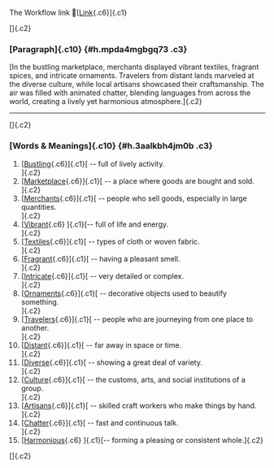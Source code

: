 The Workflow link
👏[[Link](https://www.google.com/url?q=http://www.google.com&sa=D&source=editors&ust=1756336735712855&usg=AOvVaw2stsbPG92MDG1pN9Umgvi5){.c6}]{.c1}

[]{.c2}

### [Paragraph]{.c10} {#h.mpda4mgbgq73 .c3}

[In the bustling marketplace, merchants displayed vibrant textiles,
fragrant spices, and intricate ornaments. Travelers from distant lands
marveled at the diverse culture, while local artisans showcased their
craftsmanship. The air was filled with animated chatter, blending
languages from across the world, creating a lively yet harmonious
atmosphere.]{.c2}

------------------------------------------------------------------------

[]{.c2}

### [Words & Meanings]{.c10} {#h.3aalkbh4jm0b .c3}

1.  [[Bustling](https://www.google.com/url?q=http://www.google.com&sa=D&source=editors&ust=1756336735715449&usg=AOvVaw1ZRz85G0lBHWJa6G6iYZvP){.c6}]{.c1}[ --
    full of lively activity.\
    ]{.c2}
2.  [[Marketplace](https://www.google.com/url?q=http://www.google.com&sa=D&source=editors&ust=1756336735715877&usg=AOvVaw1WXxYJPml6-MxoKwGtBBce){.c6}]{.c1}[ --
    a place where goods are bought and sold.\
    ]{.c2}
3.  [[Merchants](https://www.google.com/url?q=http://www.google.com&sa=D&source=editors&ust=1756336735716216&usg=AOvVaw0HD0EoKJFMrznvFOrdCKrH){.c6}]{.c1}[ --
    people who sell goods, especially in large quantities.\
    ]{.c2}
4.  [[Vibrant](https://www.google.com/url?q=http://www.google.com&sa=D&source=editors&ust=1756336735716621&usg=AOvVaw2hixIIA22Ude2-jjfscRRy){.c6}
    ]{.c1}[-- full of life and energy.\
    ]{.c2}
5.  [[Textiles](https://www.google.com/url?q=http://www.google.com&sa=D&source=editors&ust=1756336735717006&usg=AOvVaw16Yr8xH9xNPOhi-U3rGrl_){.c6}]{.c1}[ --
    types of cloth or woven fabric.\
    ]{.c2}
6.  [[Fragrant](https://www.google.com/url?q=http://www.google.com&sa=D&source=editors&ust=1756336735717375&usg=AOvVaw1yi1Dr9P_WAXHkU4C27Sts){.c6}]{.c1}[ --
    having a pleasant smell.\
    ]{.c2}
7.  [[Intricate](https://www.google.com/url?q=http://www.google.com&sa=D&source=editors&ust=1756336735717774&usg=AOvVaw30P5oHlSOA2RwLKZsBIe-1){.c6}]{.c1}[ --
    very detailed or complex.\
    ]{.c2}
8.  [[Ornaments](https://www.google.com/url?q=http://www.google.com&sa=D&source=editors&ust=1756336735718039&usg=AOvVaw2fovENMbeVpzYN9D9FU7fc){.c6}]{.c1}[ --
    decorative objects used to beautify something.\
    ]{.c2}
9.  [[Travelers](https://www.google.com/url?q=http://www.google.com&sa=D&source=editors&ust=1756336735718398&usg=AOvVaw0UDwBebYRfio-bse9JKkJW){.c6}]{.c1}[ --
    people who are journeying from one place to another.\
    ]{.c2}
10. [[Distant](https://www.google.com/url?q=http://www.google.com&sa=D&source=editors&ust=1756336735718810&usg=AOvVaw1NdDvnfo3S7DJgSotiv-sE){.c6}]{.c1}[ --
    far away in space or time.\
    ]{.c2}
11. [[Diverse](https://www.google.com/url?q=http://www.google.com&sa=D&source=editors&ust=1756336735719081&usg=AOvVaw1-xkII9GcWoIAQgHdyMGit){.c6}]{.c1}[ --
    showing a great deal of variety.\
    ]{.c2}
12. [[Culture](https://www.google.com/url?q=http://www.google.com&sa=D&source=editors&ust=1756336735719465&usg=AOvVaw2KYKL4HvpfwVi1GONtasvW){.c6}]{.c1}[ --
    the customs, arts, and social institutions of a group.\
    ]{.c2}
13. [[Artisans](https://www.google.com/url?q=http://www.google.com&sa=D&source=editors&ust=1756336735719919&usg=AOvVaw1xn2LpbbjXv2v9tJ6GmSRv){.c6}]{.c1}[ --
    skilled craft workers who make things by hand.\
    ]{.c2}
14. [[Chatter](https://www.google.com/url?q=http://www.google.com&sa=D&source=editors&ust=1756336735720367&usg=AOvVaw0lcNe0HGmsp8VWRq8L3bak){.c6}]{.c1}[ --
    fast and continuous talk.\
    ]{.c2}
15. [[Harmonious](https://www.google.com/url?q=http://www.google.com&sa=D&source=editors&ust=1756336735720869&usg=AOvVaw2kXXENIUJ2eJbCkq8lX2te){.c6}
    ]{.c1}[-- forming a pleasing or consistent whole.]{.c2}

[]{.c2}
